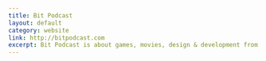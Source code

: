 ```yaml
---
title: Bit Podcast
layout: default
category: website
link: http://bitpodcast.com
excerpt: Bit Podcast is about games, movies, design & development from the mouths of @DavidDarnes & @BenjaminReid.
---
```

